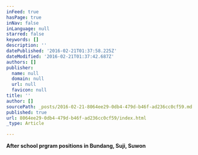 ```yaml
---
inFeed: true
hasPage: true
inNav: false
inLanguage: null
starred: false
keywords: []
description: ''
datePublished: '2016-02-21T01:37:58.225Z'
dateModified: '2016-02-21T01:37:42.687Z'
authors: []
publisher:
  name: null
  domain: null
  url: null
  favicon: null
title: ''
author: []
sourcePath: _posts/2016-02-21-8064ee29-0db4-479d-b46f-ad236cc0cf59.md
published: true
url: 8064ee29-0db4-479d-b46f-ad236cc0cf59/index.html
_type: Article

---
```

**After school prgram positions in Bundang, Suji, Suwon**
